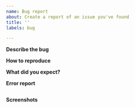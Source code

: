 ```yaml
---
name: Bug report
about: Create a report of an issue you've found
title: ''
labels: bug

---
```


**Describe the bug**
<!-- A clear and concise description of what the bug is. -->

**How to reproduce**
<!-- A minimal required method of reproducing the bug -->

**What did you expect?**
<!-- A clear and concise description of what you expected to happen. -->

**Error report**
<!-- If you encountered an error, please paste it on a new line after the first 3 backticks. -->
```
```

**Screenshots**
<!-- If applicable, add screenshots to help explain your problem. -->
